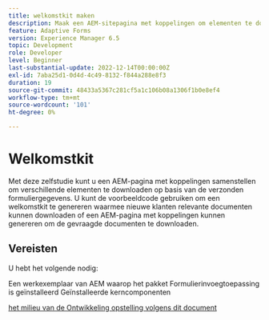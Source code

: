 ```yaml
---
title: welkomstkit maken
description: Maak een AEM-sitepagina met koppelingen om elementen te downloaden op basis van verzonden formuliergegevens.
feature: Adaptive Forms
version: Experience Manager 6.5
topic: Development
role: Developer
level: Beginner
last-substantial-update: 2022-12-14T00:00:00Z
exl-id: 7aba25d1-0d4d-4c49-8132-f844a288e8f3
duration: 19
source-git-commit: 48433a5367c281cf5a1c106b08a1306f1b0e8ef4
workflow-type: tm+mt
source-wordcount: '101'
ht-degree: 0%

---
```


# Welkomstkit

Met deze zelfstudie kunt u een AEM-pagina met koppelingen samenstellen om verschillende elementen te downloaden op basis van de verzonden formuliergegevens. U kunt de voorbeeldcode gebruiken om een welkomstkit te genereren waarmee nieuwe klanten relevante documenten kunnen downloaden of een AEM-pagina met koppelingen kunnen genereren om de gevraagde documenten te downloaden.

## Vereisten

U hebt het volgende nodig:

Een werkexemplaar van AEM waarop het pakket Formulierinvoegtoepassing is geïnstalleerd
Geïnstalleerde kerncomponenten

[ het milieu van de Ontwikkeling opstelling volgens dit document ](https://experienceleague.adobe.com/docs/experience-manager-learn/forms/creating-your-first-osgi-bundle/create-your-first-osgi-bundle.html)

